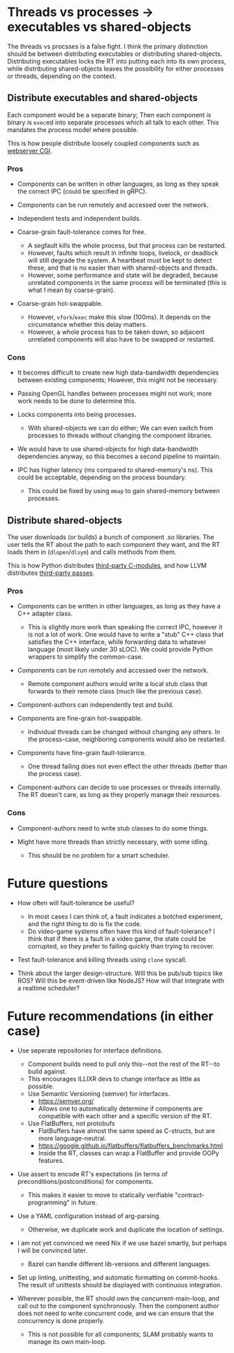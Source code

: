 # Threads vs processes -> executables vs shared-objects

The threads vs procsses is a false fight. I think the primary distinction should be between distributing executables or distributing shared-objects. Distributing executables locks the RT into putting each into its own process, while distributing shared-objects leaves the possibility for either processes or threads, depending on the context.

## Distribute executables and shared-objects

Each component would be a separate binary; Then each component is binary is `exec`ed into separate processes which all talk to each other. This mandates the process model where possible.

This is how people distribute loosely coupled components such as [webserver CGI](https://en.wikipedia.org/wiki/Common_Gateway_Interface).

### Pros
- Components can be written in other languages, as long as they speak the correct IPC (could be specified in gRPC).

- Components can be run remotely and accessed over the network.

- Independent tests and independent builds.

- Coarse-grain fault-tolerance comes for free.
  - A segfault kills the whole process, but that process can be restarted.
  - However, faults which result in infinite loops, livelock, or deadlock will still degrade the system. A heartbeat must be kept to detect these, and that is no easier than with shared-objects and threads.
  - However, some performance and state will be degraded, because unrelated components in the same process will be terminated (this is what I mean by coarse-grain).

- Coarse-grain hot-swappable.
  - However, `vfork`/`exec` make this slow (100ms). It depends on the circumstance whether this delay matters.
  - However, a whole process has to be taken down, so adjacent unrelated components will also have to be swapped or restarted.

### Cons

- It becomes difficult to create new high data-bandwidth dependencies between existing components; However, this might not be necessary.

- Passing OpenGL handles between processes might not work; more work needs to be done to determine this.

- Locks components into being processes.
  - With shared-objects we can do either; We can even switch from processes to threads without changing the component libraries.

- We would have to use shared-objects for high data-bandwidth dependencies anyway, so this becomes a second pipeline to maintain.

- IPC has higher latency (ms compared to shared-memory's ns). This could be acceptable, depending on the process boundary.
  - This could be fixed by using `mmap` to gain shared-memory between processes.

## Distribute shared-objects

The user downloads (or builds) a bunch of component .so libraries. The user tells the RT about the path to each component they want, and the RT loads them in (`dlopen`/`dlsym`) and calls methods from them.

This is how Python distributes [third-party C-modules](https://docs.python.org/3.8/extending/building.html#building), and how LLVM distributes [third-party passes](https://releases.llvm.org/8.0.0/docs/WritingAnLLVMPass.html#registering-dynamically-loaded-passes).

### Pros
- Components can be written in other languages, as long as they have a C++ adapter class.
  - This is slightly more work than speaking the correct IPC, however it is not a lot of work. One would have to write a "stub" C++ class that satisfies the C++ interface, while forwarding data to whatever language (most likely under 30 sLOC). We could provide Python wrappers to simplify the common-case.

- Components can be run remotely and accessed over the network.
  - Remote component authors would write a local stub class that forwards to their remote class (much like the previous case).

- Component-authors can independently test and build.

- Components are fine-grain hot-swappable.
  - Individual threads can be changed without changing any others. In the process-case, neighboring components would also be restarted.

- Components have fine-grain fault-tolerance.
  - One thread failing does not even effect the other threads (better than the process case).

- Component-authors can decide to use processes or threads internally. The RT doesn't care, as long as they properly manage their resources.

### Cons

- Component-authors need to write stub classes to do some things.

- Might have more threads than strictly necessary, with some idling.
  - This should be no problem for a smart scheduler.

# Future questions

- How often will fault-tolerance be useful?
  - In most cases I can think of, a fault indicates a botched experiment, and the right thing to do is fix the code.
  - Do video-game systems often have this kind of fault-tolerance? I think that if there is a fault in a video game, the state could be corrupted, so they prefer to failing quickly than trying to recover.

- Test fault-tolerance and killing threads using `clone` syscall.

- Think about the larger design-structure. Will this be pub/sub topics like ROS? Will this be event-driven like NodeJS? How will that integrate with a realtime scheduler?

# Future recommendations (in either case)

- Use seperate repositories for interface definitions.
  - Component builds need to pull only this--not the rest of the RT--to build against.
  - This encourages ILLIXR devs to change interface as little as possible.
  - Use Semantic Versioning (semver) for interfaces.
    - https://semver.org/
    - Allows one to automatically determine if components are compatible with each other and a specific version of the RT.
  - Use FlatBuffers, not protobufs
    - FlatBuffers have almost the same speed as C-structs, but are more language-neutral.
    - https://google.github.io/flatbuffers/flatbuffers_benchmarks.html
    - Inside the RT, classes can wrap a FlatBuffer and provide OOPy features.

- Use assert to encode RT's expectations (in terms of preconditions/postconditions) for components.
  - This makes it easier to move to statically verifiable "contract-programming" in future.

- Use a YAML configuration instead of arg-parsing.
  - Otherwise, we duplicate work and duplicate the location of settings.

- I am not yet convinced we need Nix if we use bazel smartly, but perhaps I will be convinced later.
  - Bazel can handle different lib-versions and different languages.

- Set up linting, unittesting, and automatic formatting on commit-hooks. The result of unittests should be displayed with continuous integration.

- Wherever possible, the RT should own the concurrent-main-loop, and call out to the component synchronously. Then the component author does not need to write concurrent code, and we can ensure that the concurrency is done properly.
  - This is not possible for all components; SLAM probably wants to manage its own main-loop.
